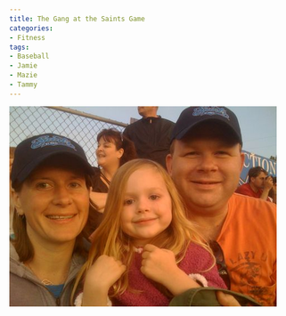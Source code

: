 ```yaml
---
title: The Gang at the Saints Game
categories:
- Fitness
tags:
- Baseball
- Jamie
- Mazie
- Tammy
---
```


![](/assets/posts/2009/bf1205b087e15386fe54b5af7699cb33.png)
